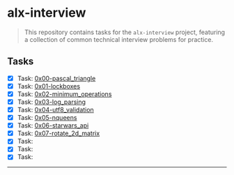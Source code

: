# alx-interview

> This repository contains tasks for the `alx-interview` project, featuring a collection of common technical interview problems for practice.


## Tasks

- [x] Task: [0x00-pascal_triangle](https://github.com/jonyamagiri/alx-interview/tree/main/0x00-pascal_triangle)
- [x] Task: [0x01-lockboxes](https://github.com/jonyamagiri/alx-interview/tree/main/0x01-lockboxes)
- [x] Task: [0x02-minimum_operations](https://github.com/jonyamagiri/alx-interview/tree/main/0x02-minimum_operations)
- [x] Task: [0x03-log_parsing](https://github.com/jonyamagiri/alx-interview/tree/main/0x03-log_parsing)
- [x] Task: [0x04-utf8_validation](https://github.com/jonyamagiri/alx-interview/tree/main/0x04-utf8_validation)
- [x] Task: [0x05-nqueens](https://github.com/jonyamagiri/alx-interview/tree/main/0x05-nqueens)
- [x] Task: [0x06-starwars_api](https://github.com/jonyamagiri/alx-interview/tree/main/0x06-starwars_api)
- [x] Task: [0x07-rotate_2d_matrix](https://github.com/jonyamagiri/alx-interview/tree/main/0x07-rotate_2d_matrix)
- [x] Task: []()
- [x] Task: []()
- [x] Task: []()

___



